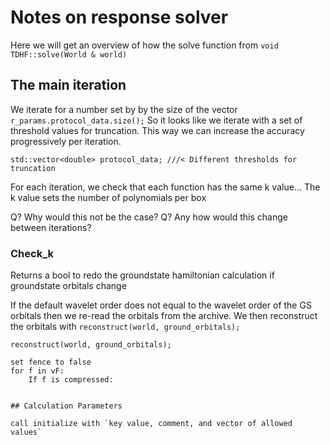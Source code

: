 # Notes on response solver

Here we will get an overview of how the solve function from `void TDHF::solve(World & world)`

## The main iteration

We iterate for a number set by by the size of the vector `r_params.protocol_data.size();`
So it looks like we iterate with a set of threshold values for truncation.
This way we can increase the accuracy progressively per iteration.

`std::vector<double> protocol_data; ///< Different thresholds for truncation`

For each iteration, we check that each function has the same k value... The k value sets the number of polynomials per box

Q? Why would this not be the case?
Q? Any how would this change between iterations?

### Check_k

Returns a bool to redo the groundstate hamiltonian calculation if groundstate orbitals change

If the default wavelet order does not equal to the wavelet order of the GS orbitals then we re-read the orbitals from the archive.  We then reconstruct the orbitals with `reconstruct(world, ground_orbitals);`

`reconstruct(world, ground_orbitals);`
``` reconstruct a vector of functions
set fence to false
for f in vF:
    If f is compressed:


## Calculation Parameters

call initialize with `key value, comment, and vector of allowed values`







